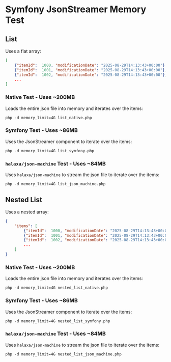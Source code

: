 # Symfony JsonStreamer Memory Test

## List

Uses a flat array:

```json
[
    {"itemId":  1000, "modificationDate": "2025-08-29T14:13:43+00:00"},
    {"itemId":  1001, "modificationDate": "2025-08-29T14:13:43+00:00"},
    {"itemId":  1002, "modificationDate": "2025-08-29T14:13:43+00:00"},
    ...
]
```

### Native Test - Uses ~200MB

Loads the entire json file into memory and iterates over the items:

```
php -d memory_limit=4G list_native.php
```

### Symfony Test - Uses ~86MB

Uses the JsonStreamer component to iterate over the items:

```
php -d memory_limit=4G list_symfony.php
```

### `halaxa/json-machine` Test - Uses ~84MB

Uses `halaxa/json-machine` to stream the json file to iterate over the items:

```
php -d memory_limit=4G list_json_machine.php
```


## Nested List

Uses a nested array:

```json
{
    "items": [
        {"itemId":  1000, "modificationDate": "2025-08-29T14:13:43+00:00"},
        {"itemId":  1001, "modificationDate": "2025-08-29T14:13:43+00:00"},
        {"itemId":  1002, "modificationDate": "2025-08-29T14:13:43+00:00"},
        ...
    ]
}
```

### Native Test - Uses ~200MB

Loads the entire json file into memory and iterates over the items:

```
php -d memory_limit=4G nested_list_native.php
```

### Symfony Test - Uses ~86MB

Uses the JsonStreamer component to iterate over the items:

```
php -d memory_limit=4G nested_list_symfony.php
```

### `halaxa/json-machine` Test - Uses ~84MB

Uses `halaxa/json-machine` to stream the json file to iterate over the items:

```
php -d memory_limit=4G nested_list_json_machine.php
```
